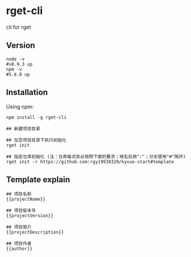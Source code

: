 # rget-cli
cli for rget

## Version
```shell
node -v
#v8.9.3 up
npm -v
#5.6.0 up
```

## Installation

Using npm:

```shell
npm install -g rget-cli

## 新建项目目录

## 在空项目目录下执行初始化
rget init 

## 指定仓库初始化 (注：仓库格式务必按照下面的要求；域名后用":"；分支使用"#"隔开)
rget init -r https://github.com:rgy19930329/kyvue-start#template
```

## Template explain

```
## 项目名称
{{projectName}}

## 项目版本号
{{projectVersion}}

## 项目简介
{{projectDescription}}

## 项目作者
{{author}}
```
